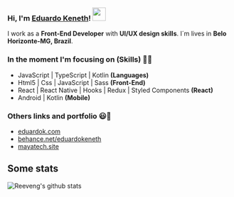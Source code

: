 ### Hi, I'm [Eduardo Keneth](https://www.eduardok.com)! <img src="https://media.giphy.com/media/hvRJCLFzcasrR4ia7z/giphy.gif" width="30px">

I work as a **Front-End Developer** with **UI/UX design skills**. I´m lives in **Belo Horizonte-MG, Brazil**.

### In the moment I'm focusing on (Skills) 👨‍💻
  - JavaScript | TypeScript | Kotlin   **(Languages)**
  - Html5 | Css | JavaScript | Sass   **(Front-End)**
  - React | React Native | Hooks | Redux | Styled Components   **(React)**
  - Android | Kotlin    **(Mobile)**

### Others links and portfolio 😃🧾
<!-- BLOG-POST-LIST:START -->
- [eduardok.com](http://www.eduardok.com)
- [behance.net/eduardokeneth](https://www.behance.net/eduardokeneth)
- [mayatech.site](https://mayatech.site/)

<h2>Some stats</h2>

![Reeveng's github stats](https://github-readme-stats.vercel.app/api?username=eduardokeneth&show_icons=true&title_color=fff&icon_color=79ff97&text_color=9f9f9f&bg_color=151515)

